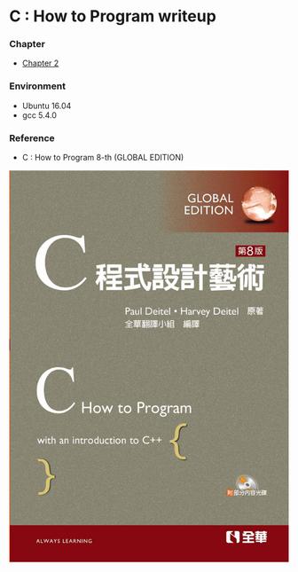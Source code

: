 # C : How to Program writeup
### Chapter
* [Chapter 2](Chapter2/Chapter2.md)

### Environment
* Ubuntu 16.04
* gcc 5.4.0

### Reference
* C : How to Program 8-th (GLOBAL EDITION)

![CHowtoProgram-8-th](https://github.com/Offliners/CHowtoProgram-writeup/blob/master/CHowtoProgram-8-th.jpg)

